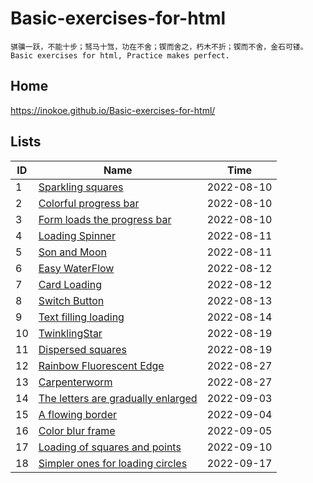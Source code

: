 # Basic-exercises-for-html
`骐骥一跃，不能十步；驽马十驾，功在不舍；锲而舍之，朽木不折；锲而不舍，金石可镂。`  
`Basic exercises for html, Practice makes perfect.`
## Home
https://inokoe.github.io/Basic-exercises-for-html/
## Lists
| ID  | Name                                                                                                                                | Time       |
| --- | ----------------------------------------------------------------------------------------------------------------------------------- | ---------- |
| 1   | [Sparkling squares](https://inokoe.github.io/Basic-exercises-for-html/Sparkling%20squares/)                                         | 2022-08-10 |
| 2   | [Colorful progress bar](https://inokoe.github.io/Basic-exercises-for-html/Colorful%20progress%20bar/)                               | 2022-08-10 |
| 3   | [Form loads the progress bar](https://inokoe.github.io/Basic-exercises-for-html/Form%20loads%20the%20progress%20bar/)               | 2022-08-10 |
| 4   | [Loading Spinner](https://inokoe.github.io/Basic-exercises-for-html/Loading%20Spinner)                                              | 2022-08-11 |
| 5   | [Son and Moon](https://inokoe.github.io/Basic-exercises-for-html/Sun%20and%20Moon)                                                  | 2022-08-11 |
| 6   | [Easy WaterFlow](https://inokoe.github.io/Basic-exercises-for-html/Easy%20WaterFlow)                                                | 2022-08-12 |
| 7   | [Card Loading](https://inokoe.github.io/Basic-exercises-for-html/Card%20Loading)                                                    | 2022-08-12 |
| 8   | [Switch Button](https://inokoe.github.io/Basic-exercises-for-html/Switch%20Button)                                                  | 2022-08-13 |
| 9   | [Text filling loading](https://inokoe.github.io/Basic-exercises-for-html/Text%20filling%20loading)                                  | 2022-08-14 |
| 10  | [TwinklingStar](https://inokoe.github.io/Basic-exercises-for-html/TwinklingStar)                                                    | 2022-08-19 |
| 11  | [Dispersed squares](https://inokoe.github.io/Basic-exercises-for-html/Dispersed%20squares)                                          | 2022-08-19 |
| 12  | [Rainbow Fluorescent Edge](https://inokoe.github.io/Basic-exercises-for-html/Rainbow%20Fluorescent%20Edge)                          | 2022-08-27 |
| 13  | [Carpenterworm](https://inokoe.github.io/Basic-exercises-for-html/Carpenterworm)                                                    | 2022-08-27 |
| 14  | [The letters are gradually enlarged](https://inokoe.github.io/Basic-exercises-for-html/The%20letters%20are%20gradually%20enlarged/) | 2022-09-03 |
| 15  | [A flowing border](https://inokoe.github.io/Basic-exercises-for-html/A%20flowing%20border/)                                         | 2022-09-04 |
| 16  | [Color blur frame](https://inokoe.github.io/Basic-exercises-for-html/Color%20blur%20frame/)                                         | 2022-09-05 |
| 17  | [Loading of squares and points](https://inokoe.github.io/Basic-exercises-for-html/Loading%20of%20squares%20and%20points/)           | 2022-09-10 |
| 18  | [Simpler ones for loading circles](https://inokoe.github.io/Basic-exercises-for-html/Simpler%20ones%20for%20loading%20circles/)     | 2022-09-17 |